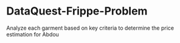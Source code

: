 # DataQuest-Frippe-Problem
Analyze each garment based on key criteria to determine the price estimation for Abdou
